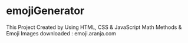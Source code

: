 # emojiGenerator
This Project Created by Using HTML, CSS &amp; JavaScript Math Methods &amp; Emoji Images downloaded : emoji.aranja.com

